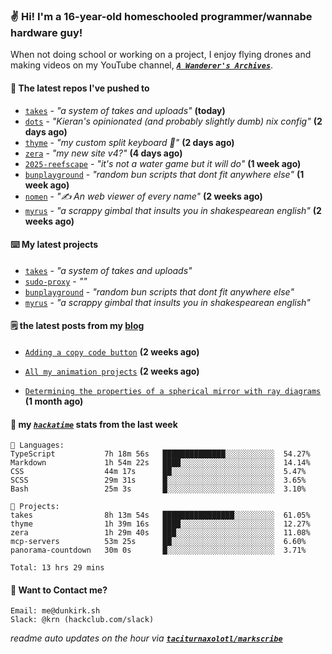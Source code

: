 ### ✌️ Hi! I'm a 16-year-old homeschooled programmer/wannabe hardware guy!

When not doing school or working on a project, I enjoy flying drones and making videos on my YouTube channel, [**_`A Wanderer's Archives`_**](https://youtube.com/@wanderer.archives).

#### 👷 The latest repos I've pushed to

- [`takes`](https://github.com/taciturnaxolotl/takes) - _"a system of takes and uploads"_ **(today)**
- [`dots`](https://github.com/taciturnaxolotl/dots) - _"Kieran's opinionated (and probably slightly dumb) nix config"_ **(2 days ago)**
- [`thyme`](https://github.com/taciturnaxolotl/thyme) - _"my custom split keyboard 🫶"_ **(2 days ago)**
- [`zera`](https://github.com/taciturnaxolotl/zera) - _"my new site v4?"_ **(4 days ago)**
- [`2025-reefscape`](https://github.com/df1317/2025-reefscape) - _"it's not a water game but it will do"_ **(1 week ago)**
- [`bunplayground`](https://github.com/taciturnaxolotl/bunplayground) - _"random bun scripts that dont fit anywhere else"_ **(1 week ago)**
- [`nomen`](https://github.com/aramshiva/nomen) - _"✍️ An web viewer of every name"_ **(2 weeks ago)**
- [`myrus`](https://github.com/taciturnaxolotl/myrus) - _"a scrappy gimbal that insults you in shakespearean english"_ **(2 weeks ago)**

#### ⌨️ My latest projects

- [`takes`](https://github.com/taciturnaxolotl/takes) - _"a system of takes and uploads"_
- [`sudo-proxy`](https://github.com/taciturnaxolotl/sudo-proxy) - _""_
- [`bunplayground`](https://github.com/taciturnaxolotl/bunplayground) - _"random bun scripts that dont fit anywhere else"_
- [`myrus`](https://github.com/taciturnaxolotl/myrus) - _"a scrappy gimbal that insults you in shakespearean english"_

#### 🗒️ the latest posts from my [blog](https://dunkirk.sh)

- [`Adding a copy code button`](https://dunkirk.sh/blog/adding-a-copy-button/) **(2 weeks ago)**

- [`All my animation projects`](https://dunkirk.sh/blog/my-animations/) **(2 weeks ago)**

- [`Determining the properties of a spherical mirror with ray diagrams`](https://dunkirk.sh/blog/spherical-ray-diagrams/) **(1 month ago)**



#### 📡 my [_`hackatime`_](https://waka.hackclub.com) stats from the last week

```text
💾 Languages:
TypeScript           7h 18m 56s   ██████████████░░░░░░░░░░░  54.27%
Markdown             1h 54m 22s   ████░░░░░░░░░░░░░░░░░░░░░  14.14%
CSS                  44m 17s      ██░░░░░░░░░░░░░░░░░░░░░░░  5.47%
SCSS                 29m 31s      █░░░░░░░░░░░░░░░░░░░░░░░░  3.65%
Bash                 25m 3s       █░░░░░░░░░░░░░░░░░░░░░░░░  3.10%

💼 Projects:
takes                8h 13m 54s   ████████████████░░░░░░░░░  61.05%
thyme                1h 39m 16s   ████░░░░░░░░░░░░░░░░░░░░░  12.27%
zera                 1h 29m 40s   ███░░░░░░░░░░░░░░░░░░░░░░  11.08%
mcp-servers          53m 25s      ██░░░░░░░░░░░░░░░░░░░░░░░  6.60%
panorama-countdown   30m 0s       █░░░░░░░░░░░░░░░░░░░░░░░░  3.71%

Total: 13 hrs 29 mins
```

#### 📮 Want to Contact me?

```text
Email: me@dunkirk.sh
Slack: @krn (hackclub.com/slack)
```

_readme auto updates on the hour via [**`taciturnaxolotl/markscribe`**](https://github.com/taciturnaxolotl/markscribe)_
